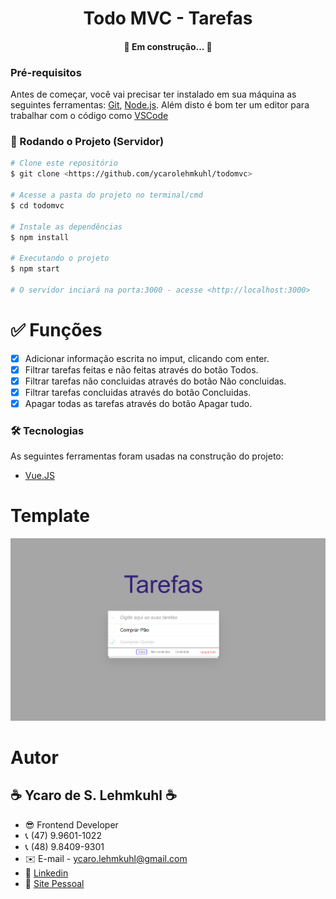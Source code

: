 <h1 align="center">Todo MVC - Tarefas</h1>

<h4 align="center"> 
	🚧  Em construção...  🚧
</h4>

### Pré-requisitos

Antes de começar, você vai precisar ter instalado em sua máquina as seguintes ferramentas:
[Git](https://git-scm.com), [Node.js](https://nodejs.org/en/). 
Além disto é bom ter um editor para trabalhar com o código como [VSCode](https://code.visualstudio.com/)

### 🎲 Rodando o Projeto (Servidor)

```bash
# Clone este repositório
$ git clone <https://github.com/ycarolehmkuhl/todomvc>

# Acesse a pasta do projeto no terminal/cmd
$ cd todomvc

# Instale as dependências
$ npm install

# Executando o projeto
$ npm start

# O servidor inciará na porta:3000 - acesse <http://localhost:3000>
```

# ✅ Funções
- [x] Adicionar informação escrita no imput, clicando com enter.
- [x] Filtrar tarefas feitas e não feitas através do botão Todos.
- [x] Filtrar tarefas não concluidas através do botão Não concluidas.
- [x] Filtrar tarefas concluidas através do botão Concluidas.
- [x] Apagar todas as tarefas através do botão Apagar tudo.

### 🛠 Tecnologias

As seguintes ferramentas foram usadas na construção do projeto:

- [Vue.JS](https://vuejs.org/)

# Template
![](/public/tarefas.png)

# Autor
## ☕ Ycaro de S. Lehmkuhl ☕
- 😎 Frontend Developer 
- 📞 (47) 9.9601-1022
- 📞 (48) 9.8409-9301
- ✉️ E-mail - ycaro.lehmkuhl@gmail.com
- 🔗 [Linkedin](https://www.linkedin.com/in/ycaro-de-souza-lehmkuhl-4104924a/)
- 🔗 [Site Pessoal](https://ycarosl.com)

